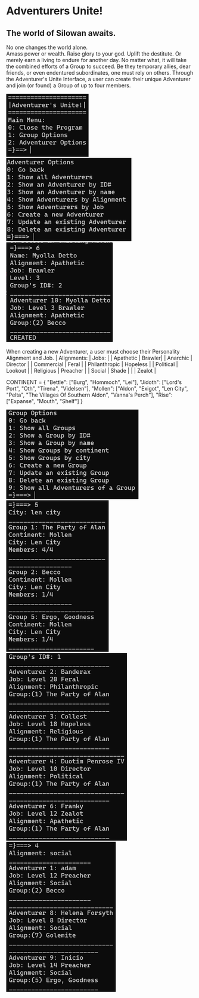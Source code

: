 # Adventurers Unite!
## The world of Silowan awaits.

No one changes the world alone.  
Amass power or wealth.  Raise glory to your god.  Uplift the destitute.  Or merely earn a living to endure for another day.
No matter what, it will take the combined efforts of a Group to succeed.  Be they temporary allies, dear friends, or even endentured subordinates, one must rely on others.
Through the Adventurer's Unite Interface, a user can create their unique Adventurer and join (or found) a Group of up to four members.

![Main Menu](photos/Main%20Menu.png)
![Adventurer Options](photos/Adventurer%20Options.png)
![Create an Adventurer](photos/Adventurer%20Create.png)

When creating a new Adventurer, a user must choose their Personality Alignment and Job.
| Alignments: | Jobs: |
| Apathetic | Brawler|
| Anarchic | Director |
| Commercial | Feral |
| Philanthropic | Hopeless |
| Political | Lookout |
| Religious | Preacher |
| Social | Shade |
| | Zealot |

CONTINENT = {
    "Bettle": ["Burg", "Hommoch", "Lei"],
    "Jidoth": ["Lord's Port", "Oth", "Tirena", "Videlsen"],
    "Mollen": ["Aldon", "Exigot", "Len City", "Pelta", "The Villages Of Southern Aldon", "Vanna's Perch"],
    "Rise": ["Expanse", "Mouth", "Shelf"]
}

![Group Options](photos/Group%20Options.png)
![Group by City](photos/Group%20by%20City.png)
![Group Members](photos/Group%20Members%20by%20Group%20ID.png)
![Adventurer by Alignment](photos/Adventurer%20by%20Alignment.png)
